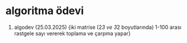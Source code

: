 # algoritma ödevi
1. algodev (25.03.2025) {iki matrise (2*3 ve 3*2 boyutlarında) 1-100 arası rastgele sayı vererek toplama ve çarpma yapar}
